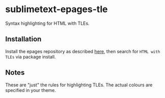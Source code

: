 # sublimetext-epages-tle

Syntax highlighting for HTML with TLEs.


## Installation

Install the epages repository as described [here](https://github.com/ePages-rnd/sublimetext-plugins), then search for `HTML with TLEs` via package install.


## Notes

These are "just" the rules for highlighting TLEs. The actual colours are specified in your theme.
